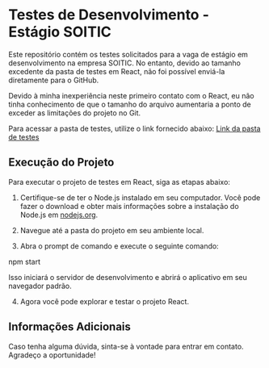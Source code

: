 # Testes de Desenvolvimento - Estágio SOITIC

Este repositório contém os testes solicitados para a vaga de estágio em desenvolvimento na empresa SOITIC. No entanto, devido ao tamanho excedente da pasta de testes em React, não foi possível enviá-la diretamente para o GitHub.

Devido à minha inexperiência neste primeiro contato com o React, eu não tinha conhecimento de que o tamanho do arquivo aumentaria a ponto de exceder as limitações do projeto no Git.

Para acessar a pasta de testes, utilize o link fornecido abaixo:
[Link da pasta de testes](https://drive.google.com/drive/folders/1-IW9OL--a8XqwxPP1SytrUmD20a_azZF?usp=sharing)

## Execução do Projeto

Para executar o projeto de testes em React, siga as etapas abaixo:

1. Certifique-se de ter o Node.js instalado em seu computador. Você pode fazer o download e obter mais informações sobre a instalação do Node.js em [nodejs.org](https://nodejs.org/).

2. Navegue até a pasta do projeto em seu ambiente local.

3. Abra o prompt de comando e execute o seguinte comando:

npm start

Isso iniciará o servidor de desenvolvimento e abrirá o aplicativo em seu navegador padrão.

4. Agora você pode explorar e testar o projeto React.

## Informações Adicionais

Caso tenha alguma dúvida, sinta-se à vontade para entrar em contato. Agradeço a oportunidade!


